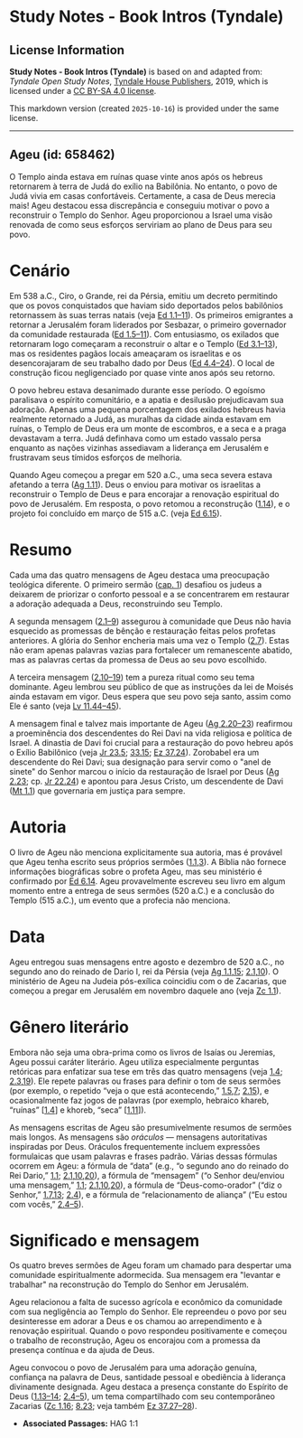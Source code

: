 # Study Notes - Book Intros (Tyndale)

## License Information

**Study Notes - Book Intros (Tyndale)** is based on and adapted from: _Tyndale Open Study Notes_, [Tyndale House Publishers](https://tyndaleopenresources.com/), 2019, which is licensed under a [CC BY-SA 4.0 license](https://creativecommons.org/licenses/by-sa/4.0/legalcode.en).

This markdown version (created `2025-10-16`) is provided under the same license.



--------------------------------

## Ageu (id: 658462)

O Templo ainda estava em ruínas quase vinte anos após os hebreus retornarem à terra de Judá do exílio na Babilônia. No entanto, o povo de Judá vivia em casas confortáveis. Certamente, a casa de Deus merecia mais! Ageu destacou essa discrepância e conseguiu motivar o povo a reconstruir o Templo do Senhor. Ageu proporcionou a Israel uma visão renovada de como seus esforços serviriam ao plano de Deus para seu povo.

Cenário
=======

Em 538 a.C., Ciro, o Grande, rei da Pérsia, emitiu um decreto permitindo que os povos conquistados que haviam sido deportados pelos babilônios retornassem às suas terras natais (veja [Ed 1\.1–11](https://ref.ly/Ezra1:1-Ezra1:11)). Os primeiros emigrantes a retornar a Jerusalém foram liderados por Sesbazar, o primeiro governador da comunidade restaurada ([Ed 1\.5–11](https://ref.ly/Ezra1:5-Ezra1:11)). Com entusiasmo, os exilados que retornaram logo começaram a reconstruir o altar e o Templo ([Ed 3\.1–13](https://ref.ly/Ezra3:1-Ezra3:13)), mas os residentes pagãos locais ameaçaram os israelitas e os desencorajaram de seu trabalho dado por Deus ([Ed 4\.4–24](https://ref.ly/Ezra4:4-Ezra4:24)). O local de construção ficou negligenciado por quase vinte anos após seu retorno.

O povo hebreu estava desanimado durante esse período. O egoísmo paralisava o espírito comunitário, e a apatia e desilusão prejudicavam sua adoração. Apenas uma pequena porcentagem dos exilados hebreus havia realmente retornado a Judá, as muralhas da cidade ainda estavam em ruínas, o Templo de Deus era um monte de escombros, e a seca e a praga devastavam a terra. Judá definhava como um estado vassalo persa enquanto as nações vizinhas assediavam a liderança em Jerusalém e frustravam seus tímidos esforços de melhoria.

Quando Ageu começou a pregar em 520 a.C., uma seca severa estava afetando a terra ([Ag 1\.11](https://ref.ly/Hag1:11)). Deus o enviou para motivar os israelitas a reconstruir o Templo de Deus e para encorajar a renovação espiritual do povo de Jerusalém. Em resposta, o povo retomou a reconstrução ([1\.14](https://ref.ly/Hag1:14)), e o projeto foi concluído em março de 515 a.C. (veja [Ed 6\.15](https://ref.ly/Ezra6:15)).

Resumo
======

Cada uma das quatro mensagens de Ageu destaca uma preocupação teológica diferente. O primeiro sermão ([cap. 1](https://ref.ly/Hag1:1-Hag1:15)) desafiou os judeus a deixarem de priorizar o conforto pessoal e a se concentrarem em restaurar a adoração adequada a Deus, reconstruindo seu Templo.

A segunda mensagem ([2\.1–9](https://ref.ly/Hag2:1-Hag2:9)) assegurou à comunidade que Deus não havia esquecido as promessas de bênção e restauração feitas pelos profetas anteriores. A glória do Senhor encheria mais uma vez o Templo ([2\.7](https://ref.ly/Hag2:7)). Estas não eram apenas palavras vazias para fortalecer um remanescente abatido, mas as palavras certas da promessa de Deus ao seu povo escolhido.

A terceira mensagem ([2\.10–19](https://ref.ly/Hag2:10-Hag2:19)) tem a pureza ritual como seu tema dominante. Ageu lembrou seu público de que as instruções da lei de Moisés ainda estavam em vigor. Deus espera que seu povo seja santo, assim como Ele é santo (veja [Lv 11\.44–45](https://ref.ly/Lev11:44-Lev11:45)).

A mensagem final e talvez mais importante de Ageu ([Ag 2\.20–23](https://ref.ly/Hag2:20-Hag2:23)) reafirmou a proeminência dos descendentes do Rei Davi na vida religiosa e política de Israel. A dinastia de Davi foi crucial para a restauração do povo hebreu após o Exílio Babilônico (veja [Jr 23\.5](https://ref.ly/Jer23:5); [33\.15](https://ref.ly/Jer33:15); [Ez 37\.24](https://ref.ly/Ezek37:24)). Zorobabel era um descendente do Rei Davi; sua designação para servir como o "anel de sinete" do Senhor marcou o início da restauração de Israel por Deus ([Ag 2\.23](https://ref.ly/Hag2:23); cp. [Jr 22\.24](https://ref.ly/Jer22:24)) e apontou para Jesus Cristo, um descendente de Davi ([Mt 1\.1](https://ref.ly/Matt1:1)) que governaria em justiça para sempre.

Autoria
=======

O livro de Ageu não menciona explicitamente sua autoria, mas é provável que Ageu tenha escrito seus próprios sermões ([1\.1](https://ref.ly/Hag1:1),[3](https://ref.ly/Hag1:3)). A Bíblia não fornece informações biográficas sobre o profeta Ageu, mas seu ministério é confirmado por [Ed 6\.14](https://ref.ly/Ezra6:14). Ageu provavelmente escreveu seu livro em algum momento entre a entrega de seus sermões (520 a.C.) e a conclusão do Templo (515 a.C.), um evento que a profecia não menciona.

Data
====

Ageu entregou suas mensagens entre agosto e dezembro de 520 a.C., no segundo ano do reinado de Dario I, rei da Pérsia (veja [Ag 1\.1](https://ref.ly/Hag1:1),[15](https://ref.ly/Hag1:15); [2\.1](https://ref.ly/Hag2:1),[10](https://ref.ly/Hag2:10)). O ministério de Ageu na Judeia pós\-exílica coincidiu com o de Zacarias, que começou a pregar em Jerusalém em novembro daquele ano (veja [Zc 1\.1](https://ref.ly/Zech1:1)).

Gênero literário
================

Embora não seja uma obra\-prima como os livros de Isaías ou Jeremias, Ageu possui caráter literário. Ageu utiliza especialmente perguntas retóricas para enfatizar sua tese em três das quatro mensagens (veja [1\.4](https://ref.ly/Hag1:4); [2\.3](https://ref.ly/Hag2:3),[19](https://ref.ly/Hag2:19)). Ele repete palavras ou frases para definir o tom de seus sermões (por exemplo, o repetido “veja o que está acontecendo,” [1\.5](https://ref.ly/Hag1:5),[7](https://ref.ly/Hag1:7); [2\.15](https://ref.ly/Hag2:15)), e ocasionalmente faz jogos de palavras (por exemplo, hebraico khareb, “ruínas” \[[1\.4](https://ref.ly/Hag1:4)] e khoreb, “seca” \[[1\.11](https://ref.ly/Hag1:11)]).

As mensagens escritas de Ageu são presumivelmente resumos de sermões mais longos. As mensagens são *oráculos* — mensagens autoritativas inspiradas por Deus. Oráculos frequentemente incluem expressões formulaicas que usam palavras e frases padrão. Várias dessas fórmulas ocorrem em Ageu: a fórmula de “data” (e.g., “o segundo ano do reinado do Rei Dario,” [1\.1](https://ref.ly/Hag1:1); [2\.1](https://ref.ly/Hag2:1),[10](https://ref.ly/Hag2:10),[20](https://ref.ly/Hag2:20)), a fórmula de “mensagem” (“o Senhor deu/enviou uma mensagem,” [1\.1](https://ref.ly/Hag1:1); [2\.1](https://ref.ly/Hag2:1),[10](https://ref.ly/Hag2:10),[20](https://ref.ly/Hag2:20)), a fórmula de “Deus\-como\-orador” (“diz o Senhor,” [1\.7](https://ref.ly/Hag1:7),[13](https://ref.ly/Hag1:13); [2\.4](https://ref.ly/Hag2:4)), e a fórmula de “relacionamento de aliança” (“Eu estou com vocês,” [2\.4–5](https://ref.ly/Hag2:4-Hag2:5)).

Significado e mensagem
======================

Os quatro breves sermões de Ageu foram um chamado para despertar uma comunidade espiritualmente adormecida. Sua mensagem era "levantar e trabalhar" na reconstrução do Templo do Senhor em Jerusalém.

Ageu relacionou a falta de sucesso agrícola e econômico da comunidade com sua negligência ao Templo do Senhor. Ele repreendeu o povo por seu desinteresse em adorar a Deus e os chamou ao arrependimento e à renovação espiritual. Quando o povo respondeu positivamente e começou o trabalho de reconstrução, Ageu os encorajou com a promessa da presença contínua e da ajuda de Deus.

Ageu convocou o povo de Jerusalém para uma adoração genuína, confiança na palavra de Deus, santidade pessoal e obediência à liderança divinamente designada. Ageu destaca a presença constante do Espírito de Deus ([1\.13–14](https://ref.ly/Hag1:13-Hag1:14); [2\.4–5](https://ref.ly/Hag2:4-Hag2:5)), um tema compartilhado com seu contemporâneo Zacarias ([Zc 1\.16](https://ref.ly/Zech1:16); [8\.23](https://ref.ly/Zech8:23); veja também [Ez 37\.27–28](https://ref.ly/Ezek37:27-Ezek37:28)).

* **Associated Passages:** HAG 1:1

